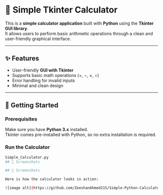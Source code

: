 # 🧮 Simple Tkinter Calculator

This is a **simple calculator application** built with **Python** using the **Tkinter GUI library**.  
It allows users to perform basic arithmetic operations through a clean and user-friendly graphical interface.

---

## ✨ Features
- User-friendly **GUI with Tkinter**
- Supports basic math operations (+, −, ×, ÷)
- Error handling for invalid inputs
- Minimal and clean design

---

## 🚀 Getting Started

### Prerequisites
Make sure you have **Python 3.x** installed.  
Tkinter comes pre-installed with Python, so no extra installation is required.

### Run the Calculator
```bash
Simple_Calculator.py
## 📸 Screenshots

## 📸 Screenshots

Here is how the calculator looks in action:

![image alt](https://github.com/ZeeshanAhmed215/Simple-Python-Calculator-using-tkinter-library/blob/90667f49a0020de62fae4cbdd9010911668d74b8/Calculator_Screenshot.png)

